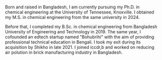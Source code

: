 Born and raised in Bangladesh, I am currently pursuing my Ph.D. in chemical engineering at the University of Tennessee, Knoxville. I obtained my M.S. in chemical engineering from the same university in 2024. 

Before that, I completed my B.Sc. in chemical engineering from Bangladesh University of Engineering and Technology in 2019. The same year, I cofounded an edtech startup named "Bohubrihi" with the aim of providing professional technical education in Bengali. I took my exit during its acquisition by Shikho in late 2021. I joined iccdr,b and worked on reducing air polution in brick manufacturing industry in Bangladesh. 